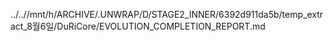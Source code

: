 ../..//mnt/h/ARCHIVE/.UNWRAP/D/STAGE2_INNER/6392d911da5b/temp_extract_8월6일/DuRiCore/EVOLUTION_COMPLETION_REPORT.md